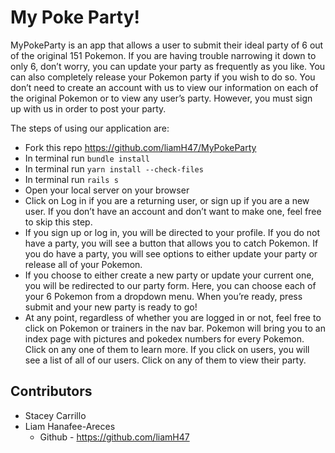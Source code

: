 # My Poke Party!

MyPokeParty is an app that allows a user to submit their ideal party of 6 out of the original 151 Pokemon. If you are having trouble narrowing it down to only 6, don’t worry, you can update your party as frequently as you like. You can also completely release your Pokemon party if you wish to do so. You don’t need to create an account with us to view our information on each of the original Pokemon or to view any user’s party. However, you must sign up with us in order to post your party.

The steps of using our application are:
* Fork this repo https://github.com/liamH47/MyPokeParty
* In terminal run `bundle install`
* In terminal run `yarn install --check-files`
* In terminal run `rails s`
* Open your local server on your browser
* Click on Log in if you are a returning user, or sign up if you are a new user. If you don’t have an account and don’t want to make one, feel free to skip this step.
* If you sign up or log in, you will be directed to your profile. If you do not have a party, you will see a button that allows you to catch Pokemon. If you do have a party, you will see options to either update your party or release all of your Pokemon.
* If you choose to either create a new party or update your current one, you will be redirected to our party form. Here, you can choose each of your 6 Pokemon from a dropdown menu. When you’re ready, press submit and your new party is ready to go!
* At any point, regardless of whether you are logged in or not, feel free to click on Pokemon or trainers in the nav bar. Pokemon will bring you to an index page with pictures and pokedex numbers for every Pokemon. Click on any one of them to learn more. If you click on users, you will see a list of all of our users. Click on any of them to view their party.

## Contributors
* Stacey Carrillo 
* Liam Hanafee-Areces
  * Github - https://github.com/liamH47
